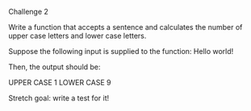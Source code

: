 Challenge 2

Write a function that accepts a sentence and calculates the number of upper case letters and lower case letters.
 

Suppose the following input is supplied to the function:
Hello world!

 

Then, the output should be:

 

UPPER CASE 1
LOWER CASE 9
 
Stretch goal: write a test for it!
